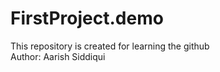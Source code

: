 # FirstProject.demo
This repository is created for learning the github
<br>
Author: Aarish Siddiqui
